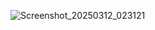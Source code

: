 ![Screenshot_20250312_023121](https://github.com/user-attachments/assets/9c7188c8-5f8a-49cf-a5d3-e56e8c6ccdd1)
